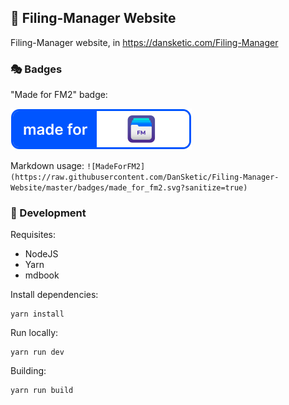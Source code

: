 ## 🎡 Filing-Manager Website
Filing-Manager website, in https://dansketic.com/Filing-Manager

### 🎭 Badges

"Made for FM2" badge:

![made_for_FM2](badges/made_for_fm2.svg)

Markdown usage:
```![MadeForFM2](https://raw.githubusercontent.com/DanSketic/Filing-Manager-Website/master/badges/made_for_fm2.svg?sanitize=true)```

### 🥽 Development

Requisites:
- NodeJS
- Yarn
- mdbook


Install dependencies:
```
yarn install
```

Run locally:
```
yarn run dev
```

Building:
```
yarn run build
```


